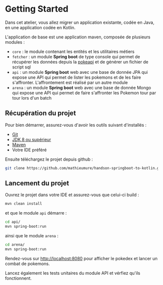 # Getting Started

Dans cet atelier, vous allez migrer un application existante, codée en Java, en une application codée en Kotlin.

L'application de base est une application maven, composée de plusieurs modules :

- `core` : le module contenant les entités et les utilitaires métiers
- `fetcher` : un module **Spring boot** de type console qui permet de récupérer les données depuis la [pokeapi](https://pokeapi.co/) et de générer un fichier de script sql
- `api` : un module **Spring boot** web avec une base de donnée JPA qui expose une API qui permet de lister les pokemons et de les faire s'affronter. L'affrontement est réalisé par un autre module
- `arena` : un module **Spring boot** web avec une base de donnée Mongo qui expose une API qui permet de faire s'affronter les Pokemon tour par tour lors d'un batch


## Récupération du projet

Pour bien démarrer, assurez-vous d'avoir les outils suivant d'installés :

- [Git](https://git-scm.com/)
- [JDK 8 ou supérieur](https://www.java.com/fr/download/)
- [Maven](https://maven.apache.org/download.cgi)
- Votre IDE préféré


Ensuite téléchargez le projet depuis github :

```bash
git clone https://github.com/mathieumure/handson-springboot-to-kotlin.git
```

## Lancement du projet

Ouvrez le projet dans votre IDE et assurez-vous que celui-ci build :

```bash
mvn clean install
```

et que le module `api` démarre :

```bash
cd api/
mvn spring-boot:run
```

ainsi que le module `arena` :

```bash
cd arena/
mvn spring-boot:run
```

Rendez-vous sur [http://localhost:8080](http://localhost:8080) pour afficher le pokedex et lancer un combat de pokemons.

Lancez également les tests unitaires du module API et vérfiez qu'ils fonctionnent.